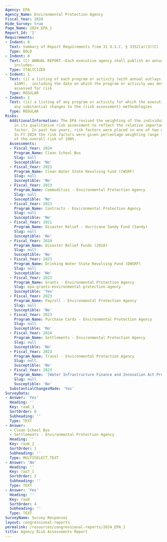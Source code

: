 ```yaml
---
Agency: EPA
Agency_Name: Environmental Protection Agency
Fiscal_Year: 2024
Hide_Survey: true
Page_Name: 2024_EPA_1
Report_Id: '1'
Requirements:
- Indent: 0
  Text: Summary of Report Requirements from 31 U.S.C. § 3352(a)(3)(C)
  Type: BOLD
- Indent: 0
  Text: (C) ANNUAL REPORT.—Each executive agency shall publish an annual report that
    includes—
  Type: ITALICIZED
- Indent: 1
  Text: (i) a listing of each program or activity (with annual outlays greater than
    $10M),  including the date on which the program or activity was most recently
    assessed for risk
  Type: REGULAR
- Indent: 1
  Text: (ii) a listing of any program or activity for which the executive agency makes
    any substantial changes to the (risk assessment) methodologies
  Type: REGULAR
Risks:
  AdditionalInformation: The EPA revised the weighting of the individual risk factors
    in its qualitative risk assessment to reflect the relative importance of each
    factor. In past two years, risk factors were placed in one of two weight tiers.
    In FY 2024 the risk factors were given percentage weighting range from 5% to 15%
    of the overall risk of 100%.
  Assessments:
  - Fiscal_Year: 2024
    Program_Name: Clean School Bus
    Slug: null
    Susceptible: 'No'
  - Fiscal_Year: 2023
    Program_Name: Clean Water State Revolving Fund (CWSRF)
    Slug: null
    Susceptible: 'No'
  - Fiscal_Year: 2023
    Program_Name: Commodities - Environmental Protection Agency
    Slug: null
    Susceptible: 'No'
  - Fiscal_Year: 2023
    Program_Name: Contracts - Environmental Protection Agency
    Slug: null
    Susceptible: 'No'
  - Fiscal_Year: 2021
    Program_Name: Disaster Relief - Hurricane Sandy Fund (Sandy)
    Slug: null
    Susceptible: 'No'
  - Fiscal_Year: 2019
    Program_Name: Disaster Relief Funds (2018)
    Slug: null
    Susceptible: 'No'
  - Fiscal_Year: 2023
    Program_Name: Drinking Water State Revolving Fund (DWSRF)
    Slug: null
    Susceptible: 'No'
  - Fiscal_Year: 2023
    Program_Name: Grants - Environmental Protection Agency
    Slug: epa-grants-environmental-protection-agency
    Susceptible: 'Yes'
  - Fiscal_Year: 2023
    Program_Name: Payroll - Environmental Protection Agency
    Slug: null
    Susceptible: 'No'
  - Fiscal_Year: 2023
    Program_Name: Purchase Cards - Environmental Protection Agency
    Slug: null
    Susceptible: 'No'
  - Fiscal_Year: 2024
    Program_Name: Settlements - Environmental Protection Agency
    Slug: null
    Susceptible: 'No'
  - Fiscal_Year: 2023
    Program_Name: Travel - Environmental Protection Agency
    Slug: null
    Susceptible: 'No'
  - Fiscal_Year: 2023
    Program_Name: '[Water Infrastructure Finance and Innovation Act Program (WIFIA)]'
    Slug: null
    Susceptible: 'No'
  SubstantialChangesMade: 'Yes'
SurveyData:
- Answer: 'Yes'
  Heading: ''
  Key: raa6_1
  SortOrder: 0
  Subheading: ''
  Type: TEXT
- Answer:
  - Clean School Bus
  - Settlements - Environmental Protection Agency
  Heading: ''
  Key: raa6_2
  SortOrder: 1
  Subheading: ''
  Type: MULTISELECT_TEXT
- Answer: 'No'
  Heading: ''
  Key: raa7_1
  SortOrder: 2
  Subheading: ''
  Type: TEXT
- Answer: 'Yes'
  Heading: ''
  Key: raa8
  SortOrder: 4
  Subheading: ''
  Type: TEXT
SurveyName: Survey Responses
layout: congressional-reports
permalink: /resources/congressional-reports/2024_EPA_1
title: Agency Risk Assessments Report
---
```

